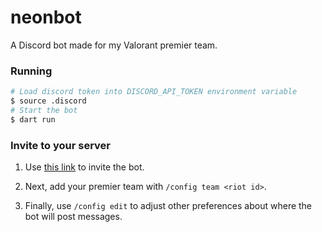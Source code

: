 # neonbot

A Discord bot made for my Valorant premier team.

### Running

```bash
# Load discord token into DISCORD_API_TOKEN environment variable
$ source .discord
# Start the bot
$ dart run
```

### Invite to your server

1. Use [this link](https://discord.com/oauth2/authorize?client_id=1225263921649160283&permissions=17602923613248&scope=applications.commands+bot) to invite the bot.

2. Next, add your premier team with `/config team <riot id>`.

3. Finally, use `/config edit` to adjust other preferences about where the bot will post messages.
